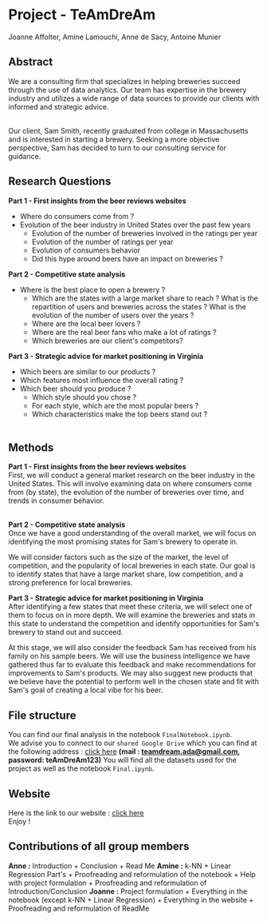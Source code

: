# Project - TeAmDreAm

Joanne Affolter, Amine Lamouchi, Anne de Sacy, Antoine Munier

## Abstract 
We are a consulting firm that specializes in helping breweries succeed through the use of data analytics. Our team has expertise in the brewery industry and utilizes a wide range of data sources to provide our clients with informed and strategic advice.

<br>
Our client, Sam Smith, recently graduated from college in Massachusetts and is interested in starting a brewery. Seeking a more objective perspective, Sam has decided to turn to our consulting service for guidance.

## Research Questions
**Part 1 - First insights from the beer reviews websites**
- Where do consumers come from ?
- Evolution of the beer industry in United States over the past few years
    - Evolution of the number of breweries involved in the ratings per year
    - Evolution of the number of ratings per year 
    - Evolution of consumers behavior
    - Did this hype around beers have an impact on breweries ? 

**Part 2 - Competitive state analysis**
- Where is the best place to open a brewery ?
    - Which are the states with a large market share to reach ? What is the repartition of users and breweries across the states ? What is the evolution of the number of users over the years ? 
    - Where are the local beer lovers ? 
    - Where are the real beer fans who make a lot of ratings ? 
    - Which breweries are our client's competitors?

**Part 3 - Strategic advice for market positioning in Virginia**
- Which beers are similar to our products ?
- Which features most influence the overall rating ? 
- Which beer should you produce ? 
    - Which style should you chose ?
    - For each style, which are the most popular beers ? 
    - Which characteristics make the top beers stand out ? 
<br><br>

## Methods

**Part 1 - First insights from the beer reviews websites**<br>
First, we will conduct a general market research on the beer industry in the United States. This will involve examining data on where consumers come from (by state), the evolution of the number of breweries over time, and trends in consumer behavior.
<br><br>

**Part 2 - Competitive state analysis**<br>
Once we have a good understanding of the overall market, we will focus on identifying the most promising states for Sam's brewery to operate in.

We will consider factors such as the size of the market, the level of competition, and the popularity of local breweries in each state. Our goal is to identify states that have a large market share, low competition, and a strong preference for local breweries.

**Part 3 - Strategic advice for market positioning in Virginia**<br>
After identifying a few states that meet these criteria, we will select one of them to focus on in more depth. We will examine the breweries and stats in this state to understand the competition and identify opportunities for Sam's brewery to stand out and succeed.

At this stage, we will also consider the feedback Sam has received from his family on his sample beers. We will use the business intelligence we have gathered thus far to evaluate this feedback and make recommendations for improvements to Sam's products. We may also suggest new products that we believe have the potential to perform well in the chosen state and fit with Sam's goal of creating a local vibe for his beer.

## File structure

You can find our final analysis in the notebook `FinalNotebook.ipynb`.
<br>
We advise you to connect to our `shared Google Drive` which you can find at the following address : [click here](https://drive.google.com/drive/my-drive) **(mail : teamdream.ada@gmail.com, password: teAmDreAm123)**
You will find all the datasets used for the project as well as the notebook `Final.ipynb`.

## Website 
Here is the link to our website : [click here](https://cerulean-pavlova-66ae22.netlify.app)
<br>Enjoy ! 

## Contributions of all group members
**Anne :** Introduction + Conclusion + Read Me
**Amine :** k-NN + Linear Regression Part's + Proofreading and reformulation of the notebook + Help with project formulation + Proofreading and reformulation of Introduction/Conclusion
**Joanne :** Project formulation + Everything in the notebook (except k-NN + Linear Regression) +  Everything in the website + Proofreading and reformulation of ReadMe


